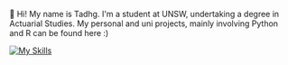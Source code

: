 👋 Hi! My name is Tadhg. I'm a student at UNSW, undertaking a degree in Actuarial Studies.
My personal and uni projects, mainly involving Python and R can be found here :)

[![My Skills](https://skillicons.dev/icons?i=python,r,latex,c,windows,linux,vim,julia)](https://skillicons.dev)

<!---
txuglassop/txuglassop is a ✨ special ✨ repository because its `README.md` (this file) appears on your GitHub profile.
You can click the Preview link to take a look at your changes.
--->
